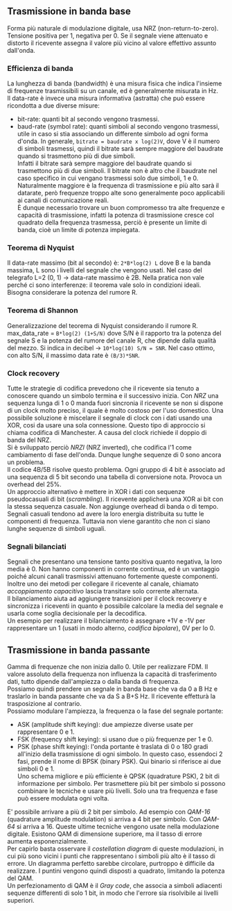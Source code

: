 ## Trasmissione in banda base
Forma più naturale di modulazione digitale, usa NRZ (non-return-to-zero). Tensione positiva per 1, negativa per 0. Se il segnale viene attenuato e distorto il ricevente assegna il valore più vicino al valore effettivo assunto dall'onda.

### Efficienza di banda
La lunghezza di banda (bandwidth) è una misura fisica che indica l'insieme di frequenze trasmissibili su un canale, ed è generalmente misurata in Hz.<br>
Il data-rate è invece una misura informativa (astratta) che può essere ricondotta a due diverse misure:<br>
- bit-rate: quanti bit al secondo vengono trasmessi.<br>
- baud-rate (symbol rate): quanti simboli al secondo vengono trasmessi, utile in caso si stia associando un differente simbolo ad ogni forma d'onda.
In generale, `bitrate = baudrate x log(2)V`, dove V è il numero di simboli trasmessi, quindi il bitrate sarà sempre maggiore del baudrate quando si trasmettono più di due simboli.<br>
Infatti il bitrate sarà sempre maggiore del baudrate quando si trasmettono più di due simboli. Il bitrate non è altro che il baudrate nel caso specifico in cui vengano trasmessi solo due simboli, 1 e 0.<br>
Naturalmente maggiore è la frequenza di trasmissione e più alto sarà il datarate, però frequenze troppo alte sono generalmente poco applicabili ai canali di comunicazione reali.<br>
È dunque necessario trovare un buon compromesso tra alte frequenze e capacità di trasmissione, infatti la potenza di trasmissione cresce col quadrato della frequenza trasmessa, perciò è presente un limite di banda, cioè un limite di potenza impiegata.

### Teorema di Nyquist
Il data-rate massimo (bit al secondo) è: `2*B*log(2) L`
dove B e la banda massima, L sono i livelli del segnale che vengono usati.
Nel caso del telegrafo L=2 (0, 1) -> data-rate massimo è 2B.
Nella pratica non vale perché ci sono interferenze: il teorema vale solo in condizioni ideali.
Bisogna considerare la potenza del rumore R.

### Teorema di Shannon
Generalizzazione del teorema di Nyquist considerando il rumore R.
max\_data\_rate = `B*log(2) (1+S/N)`
dove S/N è il rapporto tra la potenza del segnale S e la potenza del rumore del canale R, che dipende dalla qualità del mezzo.
Si indica in decibel -> `10*log(10) S/N = SNR`.
Nel caso ottimo, con alto S/N, il massimo data rate è `(B/3)*SNR`.

### Clock recovery
Tutte le strategie di codifica prevedono che il ricevente sia tenuto a conoscere quando un simbolo termina e il successivo inizia. Con _NRZ_ una sequenza lunga di 1 o 0 manda fuori sincronia il ricevente se non si dispone di un clock molto preciso, il quale è molto costoso per l'uso domestico. Una possibile soluzione è miscelare il segnale di clock con i dati usando una XOR, cosi da usare una sola connessione. Questo tipo di approccio si chiama codifica di Manchester. A causa del clock richiede il doppio di banda del NRZ.<br>
Si è sviluppato perciò _NRZI_ (NRZ inverted), che codifica l'1 come cambiamento di fase dell'onda. Dunque lunghe sequenze di 0 sono ancora un problema.<br>
Il codice 4B/5B risolve questo problema. Ogni gruppo di 4 bit è associato ad una sequenza di 5 bit secondo una tabella di conversione nota. Provoca un overhead del 25%.<br>
Un approccio alternativo è mettere in XOR i dati con sequenze pseudocasuali di bit (_scrambling_). Il ricevente applicherà una XOR ai bit con la stessa sequenza casuale. Non aggiunge overhead di banda o di tempo. Segnali casuali tendono ad avere la loro energia distribuita su tutte le componenti di frequenza. Tuttavia non viene garantito che non ci siano lunghe sequenze di simboli uguali.

### Segnali bilanciati
Segnali che presentano una tensione tanto positiva quanto negativa, la loro media è 0. Non hanno componenti in corrente continua, ed è un vantaggio poiché alcuni canali trasmissivi attenuano fortemente queste componenti. Inoltre uno dei metodi per collegare il ricevente al canale, chiamato _accoppiamento capacitivo_ lascia transitare solo corrente alternata.<br>
Il bilanciamento aiuta ad aggiungere transizioni per il clock recovery e sincronizza i riceventi in quanto è possibile calcolare la media del segnale e usarla come soglia decisionale per la decodifica.<br>Un esempio per realizzare il bilanciamento è assegnare +1V e -1V per rappresentare un 1 (usati in modo alterno, _codifica bipolare_), 0V per lo 0.

## Trasmissione in banda passante
Gamma di frequenze che non inizia dallo 0. Utile per realizzare FDM. Il valore assoluto della frequenza non influenza la capacità di trasferimento dati, tutto dipende dall'ampiezza o dalla banda di frequenza.<br>
Possiamo quindi prendere un segnale in banda base che va da 0 a B Hz e traslarlo in banda passante che va da S a B+S Hz. Il ricevente effetturà la trasposizione al contrario.<br>
Possiamo modulare l'ampiezza, la frequenza o la fase del segnale portante:<br>
- ASK (amplitude shift keying): due ampiezze diverse usate per rappresentare 0 e 1.
- FSK (frequency shift keying): si usano due o più frequenze per 1 e 0.
- PSK (phase shift keying): l'onda portante è traslata di 0 o 180 gradi all'inizio della trasmissione di ogni simbolo. In questo caso, essendoci 2 fasi, prende il nome di BPSK (binary PSK). Qui binario si riferisce ai due simboli 0 e 1.<br>Uno schema migliore e più efficiente è QPSK (quadrature PSK), 2 bit di informazione per simbolo. Per trasmettere più bit per simbolo si possono combinare le tecniche e usare più livelli. Solo una tra frequenza e fase può essere modulata ogni volta.

E' possibile arrivare a più di 2 bit per simbolo. Ad esempio con _QAM-16_ (quadrature amplitude modulation) si arriva a 4 bit per simbolo. Con _QAM-64_ si arriva a 16. Queste ultime tecniche vengono usate nella modulazione digitale. Esistono QAM di dimensione superiore, ma il tasso di errore aumenta esponenzialmente.<br>
Per capirlo basta osservare il _costellation diagram_ di queste modulazioni, in cui più sono vicini i punti che rappresentano i simboli più alto è il tasso di errore. Un diagramma perfetto sarebbe circolare, purtroppo è difficile da realizzare. I puntini vengono quindi disposti a quadrato, limitando la potenza del QAM.<br>
Un perfezionamento di QAM è il _Gray code_, che associa a simboli adiacenti sequenze differenti di solo 1 bit, in modo che l'errore sia risolvibile ai livelli superiori.
